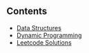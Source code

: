 ## Contents 
  * [Data Structures](https://github.com/shubhamgupta2901/datastructures-and-algorithms/tree/master/datastructures)
* [Dynamic Programming](https://github.com/shubhamgupta2901/datastructures-and-algorithms/tree/master/algorithms/dynamic_programming)
* [Leetcode Solutions](https://github.com/shubhamgupta2901/datastructures-and-algorithms/tree/master/leetcode)

